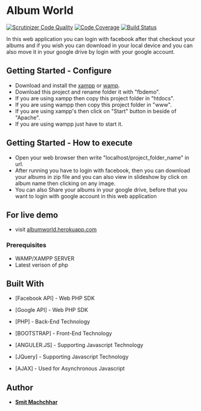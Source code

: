 # Album World
[![Scrutinizer Code Quality](https://scrutinizer-ci.com/g/machchhars/Assignment/badges/quality-score.png?b=master)](https://scrutinizer-ci.com/g/machchhars/Assignment/?branch=master)   [![Code Coverage](https://scrutinizer-ci.com/g/machchhars/Assignment/badges/coverage.png?b=master)](https://scrutinizer-ci.com/g/machchhars/Assignment/?branch=master)   [![Build Status](https://scrutinizer-ci.com/g/machchhars/Assignment/badges/build.png?b=master)](https://scrutinizer-ci.com/g/machchhars/Assignment/build-status/master)

In this web application you can login with facebook after that checkout your albums and if you wish you can download in your local device and you can also move it in your google drive by login with your google account.

## Getting Started - Configure

* Download and install the [xampp](https://www.apachefriends.org/index.html) or [wamp](http://www.wampserver.com/en/).
* Download this project and rename folder it with "fbdemo".
* If you are using xampp then copy this project folder in "htdocs".
* If you are using wampp then copy this project folder in "www".
* If you are using xampp's then click on "Start" button in beside of "Apache".
* If you are using wampp just have to start it.
  
## Getting Started - How to execute

* Open your web browser then  write "localhost/project_folder_name" in url.
* After running you have to login with facebook, then you can download your albums in zip file and you can also view in slideshow by       click on album name then clicking on any image.
* You can also Share your albums in your google drive, before that you want to login with google account in this web application

## For live demo
* visit [albumworld.herokuapp.com](https://albumworld.herokuapp.com)

### Prerequisites

- WAMP/XAMPP SERVER
- Latest verison of php


## Built With

* [Facebook API] - Web PHP SDK
* [Google API] - Web PHP SDK

* [PHP] - Back-End Technology
* [BOOTSTRAP] - Front-End Technology
* [ANGULER.JS] - Supporting Javascript Technology
* [JQuery] - Supporting Javascript Technology
* [AJAX] - Used for Asynchronous Javascript 

## Author

* **[Smit Machchhar](https://www.linkedin.com/in/smit-machchhar-161a58121/)** 


